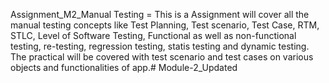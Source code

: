 Assignment_M2_Manual Testing = 
This is a Assignment will cover all the manual testing concepts like Test Planning, Test scenario, Test Case, RTM, STLC, Level of Software Testing, Functional as well as non-functional testing, re-testing, regression testing, statis testing and dynamic testing. The practical will be covered with test scenario and test cases on various objects and functionalities of app.# Module-2_Updated

